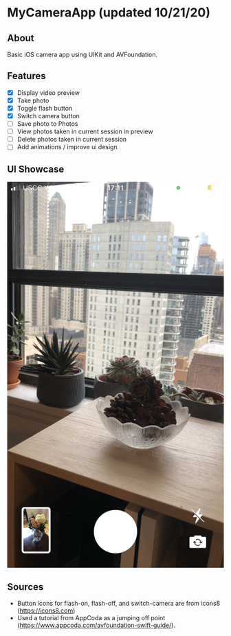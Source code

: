 #  MyCameraApp (updated 10/21/20)
## About
Basic iOS camera app using UIKit and AVFoundation.

## Features
- [x] Display video preview
- [x] Take photo
- [x] Toggle flash button
- [x] Switch camera button
- [ ] Save photo to Photos
- [ ] View photos taken in current session in preview
- [ ] Delete photos taken in current session  
- [ ] Add animations / improve ui design

## UI Showcase
![UI as of 10/21/20](./MyCameraApp/PortfolioImages/ScreenShot(10:21:20).png)


## Sources
- Button icons for flash-on, flash-off, and switch-camera are from icons8 (https://icons8.com)
- Used a tutorial from AppCoda as a jumping off point (https://www.appcoda.com/avfoundation-swift-guide/).

